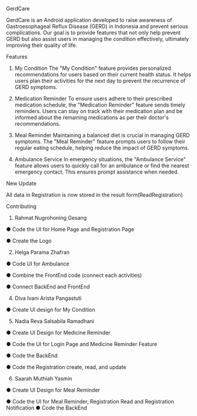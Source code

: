 GerdCare

GerdCare is an Android application developed to raise awareness of Gastroesophageal Reflux Disease (GERD) in Indonesia and prevent serious complications. Our goal is to provide features that not only help prevent GERD but also assist users in managing the condition effectively, ultimately improving their quality of life.

Features
1. My Condition
The "My Condition" feature provides personalized recommendations for users based on their current health status. It helps users plan their activities for the next day to prevent the recurrence of GERD symptoms.

2. Medication Reminder
To ensure users adhere to their prescribed medication schedule, the "Medication Reminder" feature sends timely reminders. Users can stay on track with their medication plan and be informed about the remaining medications as per their doctor's recommendations.

3. Meal Reminder
Maintaining a balanced diet is crucial in managing GERD symptoms. The "Meal Reminder" feature prompts users to follow their regular eating schedule, helping reduce the impact of GERD symptoms.

4. Ambulance Service
In emergency situations, the "Ambulance Service" feature allows users to quickly call for an ambulance or find the nearest emergency contact. This ensures prompt assistance when needed.

New Update

All data in Registration is now stored in the result form(ReadRegistration) 

Contributing

1. Rahmat Nugrohoning Gesang

● Code the UI for Home Page and Registration Page

● Create the Logo

2. Helga Parama Zhafran

● Code UI for Ambulance

● Combine the FrontEnd code (connect each activities)

● Connect BackEnd and FrontEnd

4. Diva Ivani Arista Pangastuti 

● Create UI design for My Condition

5. Nadia Reva Salsabila Ramadhani

● Create UI Design for Medicine Reminder

● Code the UI for Login Page and Medicine Reminder Feature

● Code the BackEnd

● Code the Registration create, read, and update

6. Saarah Muthiah Yasmin

● Create UI Design for Meal Reminder

● Code the UI for Meal Reminder, Registration Read and Registration Notification
● Code the BackEnd
